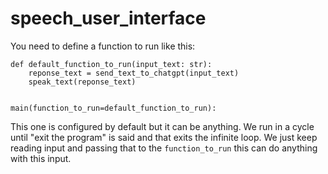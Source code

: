 # speech_user_interface

You need to define a function to run like this:

```
def default_function_to_run(input_text: str):
    reponse_text = send_text_to_chatgpt(input_text)
    speak_text(reponse_text)


main(function_to_run=default_function_to_run):

```

This one is configured by default but it can be anything. We run in a cycle
until "exit the program" is said and that exits the infinite loop. We just keep
reading input and passing that to the `function_to_run` this can do anything
with this input.
